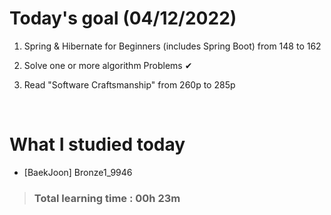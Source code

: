# Today's goal (04/12/2022)

1. Spring & Hibernate for Beginners (includes Spring Boot) from 148 to 162 

2. Solve one or more algorithm Problems ✔

3. Read "Software Craftsmanship" from 260p to 285p 

<br>

# What I studied today

* [BaekJoon] Bronze1_9946

><h3>Total learning time : 00h 23m</h3>
